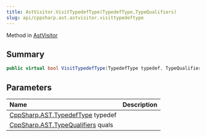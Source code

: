 ```yaml
---
title: AstVisitor.VisitTypedefType(TypedefType,TypeQualifiers)
slug: api/cppsharp.ast.astvisitor.visittypedeftype
---
```

Method in [AstVisitor](/api/cppsharp/ast/astvisitor)

## Summary



```csharp
public virtual bool VisitTypedefType(TypedefType typedef, TypeQualifiers quals)
```

## Parameters

|Name|Description|
|:---|:---|
|[CppSharp.AST.TypedefType](/api/cppsharp/ast/typedeftype) typedef||
|[CppSharp.AST.TypeQualifiers](/api/cppsharp/ast/typequalifiers) quals||

